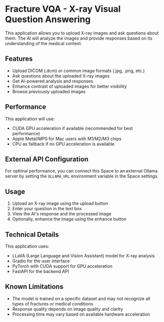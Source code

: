 # Fracture VQA - X-ray Visual Question Answering

This application allows you to upload X-ray images and ask questions about them. The AI will analyze the images and provide responses based on its understanding of the medical context.

## Features

- Upload DICOM (.dcm) or common image formats (.jpg, .png, etc.)
- Ask questions about the uploaded X-ray images
- Get AI-powered analysis and responses
- Enhance contrast of uploaded images for better visibility
- Browse previously uploaded images

## Performance

This application will use:
- CUDA GPU acceleration if available (recommended for best performance)
- Apple Metal/MPS for Mac users with M1/M2/M3 chips
- CPU as fallback if no GPU acceleration is available

## External API Configuration

For optimal performance, you can connect this Space to an external Ollama server by setting the `OLLAMA_URL` environment variable in the Space settings.

## Usage

1. Upload an X-ray image using the upload button
2. Enter your question in the text box
3. View the AI's response and the processed image
4. Optionally, enhance the image using the enhance button

## Technical Details

This application uses:
- LLaVA (Large Language and Vision Assistant) model for X-ray analysis
- Gradio for the user interface
- PyTorch with CUDA support for GPU acceleration
- FastAPI for the backend API

## Known Limitations

- The model is trained on a specific dataset and may not recognize all types of fractures or medical conditions
- Response quality depends on image quality and clarity
- Processing time may vary based on available hardware acceleration 